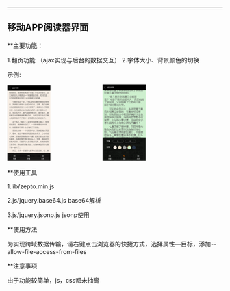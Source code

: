 ---
移动APP阅读器界面
-------------

**主要功能：

1.翻页功能 （ajax实现与后台的数据交互）
2.字体大小、背景颜色的切换

示例:
<div >
 <img src="阅读器界面1.png" width =20%  height = 20%   alt="图片名称" />
 <span  >&nbsp;   &nbsp; &nbsp; &nbsp;&nbsp; &nbsp; &nbsp;&nbsp;&nbsp; &nbsp;&nbsp;&nbsp;  &nbsp;  &nbsp; &nbsp; &nbsp;&nbsp;  &nbsp; </span>
 <img src="阅读器界面2.png" width =20%  height = 20%  padding="200px" alt="图片名称"  />
 </div>
 
 
**使用工具

1.lib/zepto.min.js 

2.js/jquery.base64.js base64解析

3.js/jquery.jsonp.js jsonp使用


**使用方法

为实现跨域数据传输，请右键点击浏览器的快捷方式，选择属性—目标，添加--allow-file-access-from-files

**注意事项

由于功能较简单，js，css都未抽离




